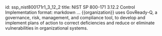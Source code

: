 id: ssp_nist800171r1_3_12_2
title: NIST SP 800-171 3.12.2 Control Implementation
format: markdown
...
{{organization}} uses GovReady-Q, a governance, risk, management, and compliance tool, to develop and implement plans of action to correct deficiencies and reduce or eliminate vulnerabilities in organizational systems.

